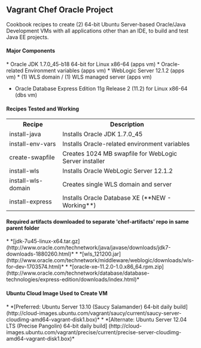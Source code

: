 Vagrant Chef Oracle Project
---------------------------

Cookbook recipes to create (2) 64-bit Ubuntu Server-based Oracle/Java Development VMs with all applications other than an IDE, to build and test Java EE projects.

<h4>Major Components</h4>
* Oracle JDK 1.7.0_45-b18 64-bit for Linux x86-64 (apps vm)
* Oracle-related Environment variables (apps vm)
* WebLogic Server 12.1.2 (apps vm)
* (1) WLS domain / (1) WLS managed server (apps vm)

* Oracle Database Express Edition 11g Release 2 (11.2) for Linux x86-64 (dbs vm)

<h4>Recipes Tested and Working</h4>
<table>
  <tr>
    <th>Recipe</th><th>Description</th>
  </tr>
  <tr>
    <td>install-java</td><td>Installs Oracle JDK 1.7.0_45</td>
  </tr>
  <tr>
    <td>install-env-vars</td><td>Installs Oracle-related environment variables</td>
  </tr>
  <tr>
    <td>create-swapfile</td><td>Creates 1024 MB swapfile for WebLogic Server installer</td>
  </tr>
  <tr>
    <td>install-wls</td><td>Installs Oracle WebLogic Server 12.1.2</td>
  </tr>
  <tr>
    <td>install-wls-domain</td><td>Creates single WLS domain and server</td>
  </tr>
  <tr>
    <td>install-express</td><td>Installs Oracle Database XE (**NEW - Working**)</td>
  </tr>
</table>

<h4>Required artifacts downloaded to separate 'chef-artifacts' repo in same parent folder</h4>
* *[jdk-7u45-linux-x64.tar.gz] (http://www.oracle.com/technetwork/java/javase/downloads/jdk7-downloads-1880260.html)*
* *[wls_121200.jar] (http://www.oracle.com/technetwork/middleware/weblogic/downloads/wls-for-dev-1703574.html)*
* *[oracle-xe-11.2.0-1.0.x86_64.rpm.zip] (http://www.oracle.com/technetwork/database/database-technologies/express-edition/downloads/index.html)*

<h4>Ubuntu Cloud Image Used to Create VM</h4>
* *[Preferred: Ubuntu Server 13.10 (Saucy Salamander) 64-bit daily build] (http://cloud-images.ubuntu.com/vagrant/saucy/current/saucy-server-cloudimg-amd64-vagrant-disk1.box)*
* *[Alternate: Ubuntu Server 12.04 LTS (Precise Pangolin) 64-bit daily build] (http://cloud-images.ubuntu.com/vagrant/precise/current/precise-server-cloudimg-amd64-vagrant-disk1.box)*
